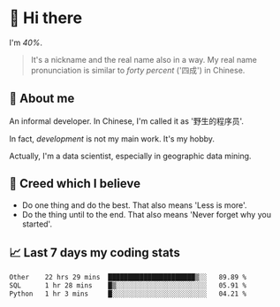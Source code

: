 # 👋 Hi there

I'm *40%*.

> It's a nickname and the real name also in a way.
> My real name pronunciation is similar to *forty percent* ('四成') in Chinese.

## :speech_balloon: About me

An informal developer. In Chinese, I'm called it as '野生的程序员'.

In fact, _development_ is not my main work. It's my hobby.

Actually, I'm a data scientist, especially in geographic data mining.

## :see_no_evil: Creed which I believe

- Do one thing and do the best. That also means 'Less is more'.
- Do the thing until to the end. That also means 'Never forget why you started'.

## :chart_with_upwards_trend: Last 7 days my coding stats

<!--START_SECTION:waka-->

```txt
Other    22 hrs 29 mins  ██████████████████████▒░░   89.89 %
SQL      1 hr 28 mins    █▒░░░░░░░░░░░░░░░░░░░░░░░   05.91 %
Python   1 hr 3 mins     █░░░░░░░░░░░░░░░░░░░░░░░░   04.21 %
```

<!--END_SECTION:waka-->
